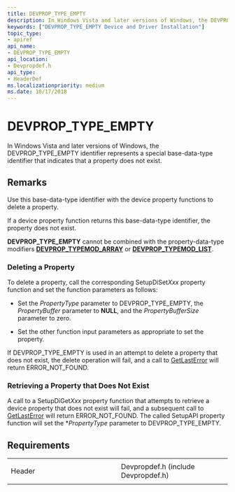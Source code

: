 ```yaml
---
title: DEVPROP_TYPE_EMPTY
description: In Windows Vista and later versions of Windows, the DEVPROP_TYPE_EMPTY identifier represents a special base-data-type identifier that indicates that a property does not exist.
keywords: ["DEVPROP_TYPE_EMPTY Device and Driver Installation"]
topic_type:
- apiref
api_name:
- DEVPROP_TYPE_EMPTY
api_location:
- Devpropdef.h
api_type:
- HeaderDef
ms.localizationpriority: medium
ms.date: 10/17/2018
---
```


# DEVPROP_TYPE_EMPTY


In Windows Vista and later versions of Windows, the DEVPROP_TYPE_EMPTY identifier represents a special base-data-type identifier that indicates that a property does not exist.

Remarks
-------

Use this base-data-type identifier with the device property functions to delete a property.

If a device property function returns this base-data-type identifier, the property does not exist.

**DEVPROP_TYPE_EMPTY** cannot be combined with the property-data-type modifiers [**DEVPROP_TYPEMOD_ARRAY**](devprop-typemod-array.md) or [**DEVPROP_TYPEMOD_LIST**](devprop-typemod-list.md).

### Deleting a Property

To delete a property, call the corresponding SetupDiSet*Xxx* property function and set the function parameters as follows:

-   Set the *PropertyType* parameter to DEVPROP_TYPE_EMPTY, the *PropertyBuffer* parameter to **NULL**, and the *PropertyBufferSize* parameter to zero.

-   Set the other function input parameters as appropriate to set the property.

If DEVPROP_TYPE_EMPTY is used in an attempt to delete a property that does not exist, the delete operation will fail, and a call to [GetLastError](/windows/win32/api/errhandlingapi/nf-errhandlingapi-getlasterror) will return ERROR_NOT_FOUND.

### Retrieving a Property that Does Not Exist

A call to a SetupDiGet*Xxx* property function that attempts to retrieve a device property that does not exist will fail, and a subsequent call to [GetLastError](/windows/win32/api/errhandlingapi/nf-errhandlingapi-getlasterror) will return ERROR_NOT_FOUND. The called SetupAPI property function will set the \**PropertyType* parameter to DEVPROP_TYPE_EMPTY.

Requirements
------------

<table>
<colgroup>
<col width="50%" />
<col width="50%" />
</colgroup>
<tbody>
<tr class="odd">
<td align="left"><p>Header</p></td>
<td align="left">Devpropdef.h (include Devpropdef.h)</td>
</tr>
</tbody>
</table>

 

